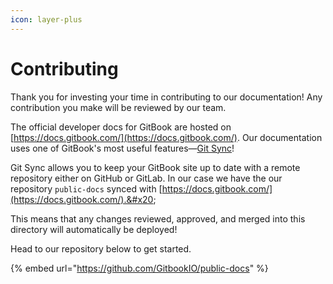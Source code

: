 ```yaml
---
icon: layer-plus
---
```


# Contributing

Thank you for investing your time in contributing to our documentation! Any contribution you make will be reviewed by our team.

The official developer docs for GitBook are hosted on [https://docs.gitbook.com/](https://docs.gitbook.com/). Our documentation uses one of GitBook's most useful features—[Git Sync](https://docs.gitbook.com/product-tour/git-sync)!

Git Sync allows you to keep your GitBook site up to date with a remote repository either on GitHub or GitLab. In our case we have the our repository `public-docs` synced with [https://docs.gitbook.com/](https://docs.gitbook.com/).&#x20;

This means that any changes reviewed, approved, and merged into this directory will automatically be deployed!

Head to our repository below to get started.

{% embed url="https://github.com/GitbookIO/public-docs" %}
